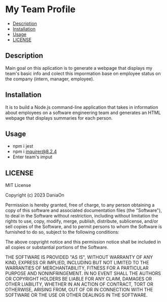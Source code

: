 # My Team Profile

 - [Description](#description)
 - [Installation](#installation)
 - [Usage](#usage)
 - [LICENSE](#license)

## Description

Main goal on this aplication is to generate a webpage that displays my team's basic info and colect this impormation base on employee status on the company (intern, manager, employee).

## Installation

It is to build a Node.js command-line application that takes in information about employees on a software engineering team and generates an HTML webpage that displays summaries for each person.

## Usage 
 - npm i jest
 - npm i inquirer@8.2.4
 - Enter team's imput

## LICENSE
MIT License

Copyright (c) 2023 DaniaOn

Permission is hereby granted, free of charge, to any person obtaining a copy
of this software and associated documentation files (the "Software"), to deal
in the Software without restriction, including without limitation the rights
to use, copy, modify, merge, publish, distribute, sublicense, and/or sell
copies of the Software, and to permit persons to whom the Software is
furnished to do so, subject to the following conditions:

The above copyright notice and this permission notice shall be included in all
copies or substantial portions of the Software.

THE SOFTWARE IS PROVIDED "AS IS", WITHOUT WARRANTY OF ANY KIND, EXPRESS OR
IMPLIED, INCLUDING BUT NOT LIMITED TO THE WARRANTIES OF MERCHANTABILITY,
FITNESS FOR A PARTICULAR PURPOSE AND NONINFRINGEMENT. IN NO EVENT SHALL THE
AUTHORS OR COPYRIGHT HOLDERS BE LIABLE FOR ANY CLAIM, DAMAGES OR OTHER
LIABILITY, WHETHER IN AN ACTION OF CONTRACT, TORT OR OTHERWISE, ARISING FROM,
OUT OF OR IN CONNECTION WITH THE SOFTWARE OR THE USE OR OTHER DEALINGS IN THE
SOFTWARE.
